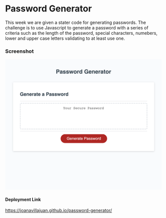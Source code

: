 # Password Generator

This week we are given a stater code for generating passwords. The challenge is to use Javascript to generate a password with a series of criteria such as the length of the password, special characters, numebers, lower and upper case letters validating to at least use one.

### Screenshot

![password generator](images/password-generator.png)

#### Deployment Link 

https://joanavillajuan.github.io/password-generator/